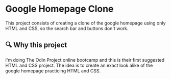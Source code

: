 # Google Homepage Clone

This project consists of creating a clone of the google homepage using only HTML and CSS, so the search bar and buttons don't work.

## :mag: Why this project

I'm doing The Odin Project online bootcamp and this is their first suggested HTML and CSS project. The idea is to create an exact look alike of the google homepage practicing HTML and CSS.


